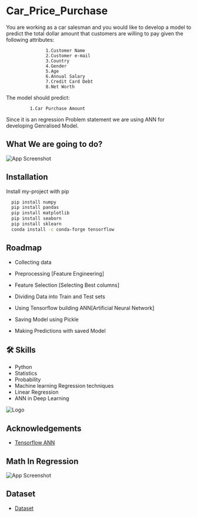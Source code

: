 
# Car_Price_Purchase 



You are working as a car salesman and you would like to develop a model to predict the total dollar amount that customers are willing to pay given the following attributes:

                   1.Customer Name
                   2.Customer e-mail
                   3.Country
                   4.Gender
                   5.Age
                   6.Annual Salary
                   7.Credit Card Debt
                   8.Net Worth

The model should predict:

             1.Car Purchase Amount
Since it is an regression Problem statement we are using ANN for developing Genralised Model.

## What We are going to do?

![App Screenshot](https://raw.githubusercontent.com/saikamal3344/Car-Price-using-Neural-Networks-/main/images/Slide4.jpg)


## Installation

Install my-project with pip

```bash
  pip install numpy
  pip install pandas 
  pip install matplotlib
  pip install seaborn 
  pip install sklearn 
  conda install -c conda-forge tensorflow
```
    
## Roadmap

- Collecting data 

- Preprocessing [Feature Engineering]

- Feature Selection [Selecting Best columns]

- Dividing Data into Train and Test sets 

- Using Tensorflow building ANN[Artificial Neural Network]

- Saving Model using Pickle 

- Making Predictions with saved Model 



## 🛠 Skills
- Python
- Statistics
- Probability 
- Machine learning Regression techniques 
- Linear Regression
- ANN in Deep Learning 



![Logo](https://raw.githubusercontent.com/saikamal3344/Car-Price-using-Neural-Networks-/main/images/Slide12.jpg)


## Acknowledgements

 - [Tensorflow ANN](https://www.tensorflow.org/learn#build-models)
 
## Math In Regression

![App Screenshot](https://raw.githubusercontent.com/saikamal3344/Car-Price-using-Neural-Networks-/main/images/Slide6.jpg)


## Dataset




- [Dataset](https://github.com/saikamal3344/Car-Price-using-Neural-Networks-/blob/main/Car_Purchasing_Data.csv)

